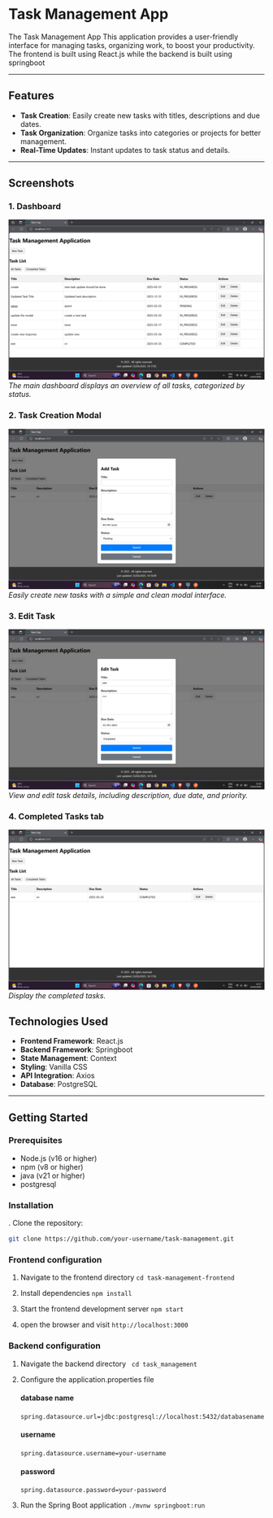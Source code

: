 # Task Management App 
The Task Management App  This application provides a user-friendly interface for managing tasks, organizing work, to boost your productivity. The frontend is built using React.js while the backend is built using springboot

---

## Features

- **Task Creation**: Easily create new tasks with titles, descriptions and  due dates.
- **Task Organization**: Organize tasks into categories or projects for better management.
- **Real-Time Updates**: Instant updates to task status and details.

---

## Screenshots

### 1. Dashboard
![Dashboard](/task-management-frontend/public/screenshots/task3.png)  
*The main dashboard displays an overview of all tasks, categorized by status.*

### 2. Task Creation Modal
![Task Creation](/task-management-frontend/public/screenshots/task1.png)  
*Easily create new tasks with a simple and clean modal interface.*

### 3. Edit Task
![Task Details](/task-management-frontend/public/screenshots/task2.png)  
*View and edit task details, including description, due date, and priority.*

### 4. Completed Tasks tab
![Completed tasks](/task-management-frontend/public/screenshots/task4.png)  
*Display the completed tasks.*

## Technologies Used

- **Frontend Framework**: React.js
- **Backend Framework**: Springboot
- **State Management**: Context 
- **Styling**: Vanilla CSS
- **API Integration**: Axios
- **Database**: PostgreSQL

---

## Getting Started

### Prerequisites

- Node.js (v16 or higher)
- npm (v8 or higher)
- java (v21 or higher)
- postgresql 

### Installation

. Clone the repository:
   ```bash
   git clone https://github.com/your-username/task-management.git

   ```
   ### Frontend configuration 
1. Navigate to the frontend directory
 `` cd task-management-frontend ``

 2. Install dependencies
  `` npm install ``

  3. Start the frontend development server
  `` npm start ``
  4. open the browser and visit `` http://localhost:3000 ``

 ### Backend configuration
 
 1. Navigate the backend directory
  `` cd task_management``
2. Configure the application.properties file
    #### database name
    `` spring.datasource.url=jdbc:postgresql://localhost:5432/databasename `` 
    #### username
    `` spring.datasource.username=your-username ``
    #### password
    `` spring.datasource.password=your-password ``


3. Run the Spring Boot application
`` ./mvnw springboot:run ``
